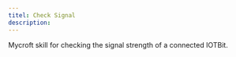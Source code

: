 ```yaml
---
titel: Check Signal
description: 
---
```

Mycroft skill for checking the signal strength of a connected IOTBit.
